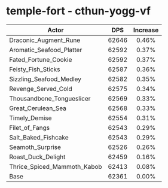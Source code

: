 # temple-fort - cthun-yogg-vf
| Actor | DPS | Increase |
|---|:---:|:---:|
|Draconic_Augment_Rune|62646|0.46%|
|Aromatic_Seafood_Platter|62592|0.37%|
|Fated_Fortune_Cookie|62592|0.37%|
|Feisty_Fish_Sticks|62587|0.36%|
|Sizzling_Seafood_Medley|62582|0.35%|
|Revenge_Served_Cold|62575|0.34%|
|Thousandbone_Tongueslicer|62569|0.33%|
|Great_Cerulean_Sea|62568|0.33%|
|Timely_Demise|62554|0.31%|
|Filet_of_Fangs|62543|0.29%|
|Salt_Baked_Fishcake|62543|0.29%|
|Seamoth_Surprise|62526|0.26%|
|Roast_Duck_Delight|62459|0.16%|
|Thrice_Spiced_Mammoth_Kabob|62413|0.08%|
|Base|62361|0.00%|
